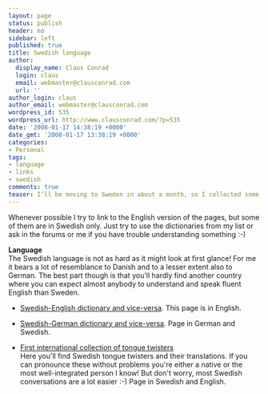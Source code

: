 ```yaml
---
layout: page
status: publish
header: no
sidebar: left
published: true
title: Swedish language
author:
  display_name: Claus Conrad
  login: claus
  email: webmaster@clausconrad.com
  url: ''
author_login: claus
author_email: webmaster@clausconrad.com
wordpress_id: 535
wordpress_url: http://www.clausconrad.com/?p=535
date: '2008-01-17 14:38:19 +0000'
date_gmt: '2008-01-17 13:38:19 +0000'
categories:
- Personal
tags:
- language
- links
- swedish
comments: true
teaser: I’ll be moving to Sweden in about a month, so I collected some links which I’d like to share here. I hope there is something of interest to you, whether you are thinking of moving to Sweden or just need some help for your holiday!
---
```

Whenever possible I try to link to the English version of the pages, but some of them are in Swedish only. Just try to use the dictionaries from my list or ask in the forums or me if you have trouble understanding something :-)

**Language**  
The Swedish language is not as hard as it might look at first glance! For me it bears a lot of resemblance to Danish and to a lesser extent also to German. The best part though is that you'll hardly find another country where you can expect almost anybody to understand and speak fluent English than Sweden.

*   [Swedish-English dictionary and vice-versa](http://lexin2.nada.kth.se/swe-eng.html). This page is in English.
*   [Swedish-German dictionary and vice-versa](http://deutsch-schwedisches-woerterbuch.elch.nu/lexikon.php). Page in German and Swedish.

*   [First international collection of tongue twisters](http://www.uebersetzung.at/twister/sv.htm)  
    Here you'll find Swedish tongue twisters and their translations. If you can pronounce these without problems you're either a native or the most well-integrated person I know! But don't worry, most Swedish conversations are a lot easier :-) Page in Swedish and English.
